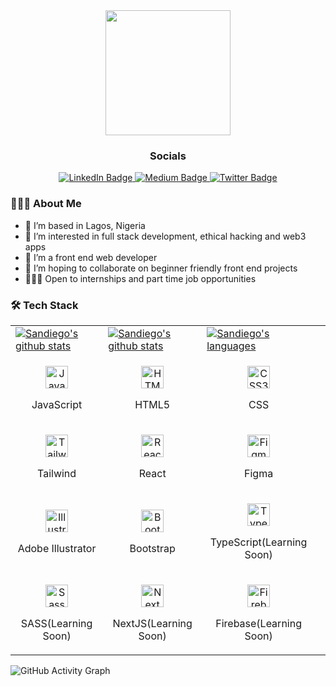<div id="header" align="center">
    <img src="https://media.giphy.com/media/M9gbBd9nbDrOTu1Mqx/giphy.gif" width="200"/>
  <div id="badges">
    <h3 align="center">Socials</h3>
    <a href="https://www.linkedin.com/in/oreoluwa-alaba-5240b1219" target="_blank" rel="noreferrer">
      <img src="https://img.shields.io/badge/LinkedIn-blue?style=for-the-badge&logo=linkedin&logoColor=white" alt="LinkedIn Badge"/>
    </a>
    <a href="https://medium.com/@alabaoreoluwa" target="_blank" rel="noreferrer">
      <img src="https://img.shields.io/badge/Medium-white?style=for-the-badge&logo=Medium&logoColor=black" alt="Medium Badge"/>
    </a>
    <a href="https://twitter.com/Sandiego2049" target="_blank" rel="noreferrer">
      <img src="https://img.shields.io/badge/Twitter-blue?style=for-the-badge&logo=twitter&logoColor=white" alt="Twitter Badge"/>
    </a>
  </div>  
</div>

### 👨🏻‍💻 About Me
- 👋 I’m based in Lagos, Nigeria
- 👀 I’m interested in full stack development, ethical hacking and web3 apps
- 🌱 I’m a front end web developer
- 💞️ I’m hoping to collaborate on beginner friendly front end projects
- 🧑🏽‍💻 Open to internships and part time job opportunities

### 🛠 Tech Stack
<table>
  <tr>
    <td>
      <a href="https://github.com/SanDiego2049"><img alt="Sandiego's github stats" src="https://github-readme-stats.vercel.app/api?username=SanDiego2049&show_icons=true&count_private=true&theme=react&hide_border=true&bg_color=1d2a3a" /></a>
    </td>
    <td>
      <a href="http://www.github.com/SanDiego2049"><img alt="Sandiego's github stats" src="https://github-readme-streak-stats.herokuapp.com/?user=SanDiego2049&stroke=ffffff&background=1d2a3a&ring=5BCDEC&fire=5BCDEC&currStreakNum=ffffff&currStreakLabel=5BCDEC&sideNums=ffffff&sideLabels=ffffff&dates=ffffff&hide_border=true" /></a>
    </td>
    <td>
      <a href="https://github.com/SanDiego2049"><img alt="Sandiego's languages" src="https://github-readme-stats.vercel.app/api/top-langs/?username=SanDiego2049&langs_count=8&count_private=true&layout=compact&theme=react&hide_border=true&bg_color=1d2a3a"/></a>
    </td>
  </tr>
    
  <tr>
    <td>
      <p align="center">
        <a href="https://developer.mozilla.org/en-US/docs/Web/JavaScript" target="_blank" rel="noreferrer">
          <img src="https://raw.githubusercontent.com/danielcranney/readme-generator/main/public/icons/skills/javascript-colored.svg" width="36" height="36" alt="JavaScript" />
        </a>
        <p align="center">JavaScript</p>
      </p>
    </td>
    <td>
      <p align="center">
        <a href="https://developer.mozilla.org/en-US/docs/Glossary/HTML5" target="_blank" rel="noreferrer">
          <img src="https://raw.githubusercontent.com/danielcranney/readme-generator/main/public/icons/skills/html5-colored.svg" width="36" height="36" alt="HTML5" />
        </a>
        <p align="center">HTML5</p>
      </p>
    </td>
    <td>
      <p align="center">
        <a href="https://www.w3.org/TR/CSS/#css" target="_blank" rel="noreferrer">
          <img src="https://raw.githubusercontent.com/danielcranney/readme-generator/main/public/icons/skills/css3-colored.svg" width="36" height="36" alt="CSS3" />
      </a>
        <p align="center">CSS</p>
      </p>
    </td>
  </tr>
  
  <tr>
    <td>      
      <p align="center">
        <a href="https://tailwindcss.com/" target="_blank" rel="noreferrer">
          <img src="https://raw.githubusercontent.com/danielcranney/readme-generator/main/public/icons/skills/tailwindcss-colored.svg" width="36" height="36" alt="TailwindCSS" />
        </a>
        <p align="center">Tailwind</p>
      </p>
    </td>
    <td>
      <p align="center">
        <a href="https://reactjs.org/" target="_blank" rel="noreferrer">
          <img src="https://raw.githubusercontent.com/danielcranney/readme-generator/main/public/icons/skills/react-colored.svg" width="36" height="36" alt="React" />
        </a>
        <p align="center">React</p>
      </p>
    </td>
    <td>
      <p align="center">
        <a href="https://www.figma.com/" target="_blank" rel="noreferrer">
          <img src="https://raw.githubusercontent.com/danielcranney/readme-generator/main/public/icons/skills/figma-colored.svg" width="36" height="36" alt="Figma" />
        </a>
        <p align="center">Figma</p>
      </p>
    </td>
  </tr>

  <tr>
    <td>
      <p align="center">
        <a href="adobe.com/uk/products/illustrator.html" target="_blank" rel="noreferrer">
          <img src="https://raw.githubusercontent.com/danielcranney/readme-generator/main/public/icons/skills/illustrator-colored.svg" width="36" height="36" alt="Illustrator" />
        </a>
        <p align="center">Adobe Illustrator</p>
      </p>
    </td>
    <td>
      <p align="center">
        <a href="https://getbootstrap.com/" target="_blank" rel="noreferrer">
            <img src="https://raw.githubusercontent.com/danielcranney/readme-generator/main/public/icons/skills/bootstrap-colored.svg" width="36" height="36" alt="Bootstrap" />
          </a>
        <p align="center">Bootstrap</p>
      </p>
    </td>
    <td>
      <p align="center">
        <a href="https://www.typescriptlang.org/" target="_blank" rel="noreferrer">
          <img src="https://raw.githubusercontent.com/danielcranney/readme-generator/main/public/icons/skills/typescript-colored.svg" width="36" height="36" alt="TypeScript" />
      </a>
        <p align="center">TypeScript(Learning Soon)</p>
      </p>
    </td>
  </tr>
  
  <tr>
    <td>
      <p align="center">
        <a href="https://sass-lang.com/" target="_blank" rel="noreferrer">
          <img src="https://raw.githubusercontent.com/danielcranney/readme-generator/main/public/icons/skills/sass-colored.svg" width="36" height="36" alt="Sass" />
      </a>
        <p align="center">SASS(Learning Soon)</p>
      </p>
    </td>
    <td>            
      <p align="center">
        <a href="https://nextjs.org/docs" target="_blank" rel="noreferrer">
          <img src="https://raw.githubusercontent.com/danielcranney/readme-generator/main/public/icons/skills/nextjs-colored.svg" width="36" height="36" alt="NextJs" />
      </a>
        <p align="center">NextJS(Learning Soon)</p>
      </p>
    </td>
    <td>
      <p align="center">
          <a href="https://firebase.google.com/" target="_blank" rel="noreferrer">
          <img src="https://raw.githubusercontent.com/danielcranney/readme-generator/main/public/icons/skills/firebase-colored.svg" width="36" height="36" alt="Firebase" />
          </a>
        <p align="center">Firebase(Learning Soon)</p>
      </p>      
    </td>
    <td>     
  </tr>
</table>

![GitHub Activity Graph](https://activity-graph.herokuapp.com/graph?username=SanDiego2049&bg_color=1d2a3a&color=5BCDEC&line=5BCDEC&point=FFFFFF&hide_border=true)

<!---
SanDiego2049/SanDiego2049 is a ✨ special ✨ repository because its `README.md` (this file) appears on your GitHub profile.
You can click the Preview link to take a look at your changes.
--->
